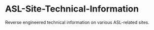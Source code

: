 # ASL-Site-Technical-Information
Reverse engineered technical information on various ASL-related sites.
